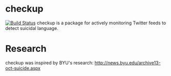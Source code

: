 checkup
=======
[![Build Status](https://drone.io/github.com/r1cky1337/checkup/status.png)](https://drone.io/github.com/r1cky1337/checkup/latest)
checkup is a package for actively monitoring Twitter feeds to detect suicidal language.


Research
========
checkup was inspired by BYU's research:
http://news.byu.edu/archive13-oct-suicide.aspx
